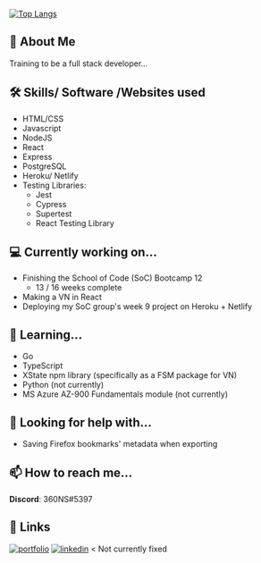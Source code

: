 [![Top Langs](https://github-readme-stats.vercel.app/api/top-langs/?username=m4tchka&layout=compact)](https://github.com/m4tchka/github-readme-stats)

## 🚀 About Me
Training to be a full stack developer...

## 🛠 Skills/ Software /Websites used
- HTML/CSS 
- Javascript
- NodeJS
- React
- Express
- PostgreSQL
- Heroku/ Netlify 
- Testing Libraries:
	+ Jest
	+ Cypress
	+ Supertest
	+ React Testing Library

## 💻 Currently working on...
- Finishing the School of Code (SoC) Bootcamp 12
	+ 13 / 16 weeks complete
- Making a VN in React
- Deploying my SoC group's week 9 project on Heroku + Netlify

## 🧠 Learning...
- Go
- TypeScript
- XState npm library (specifically as a FSM package for VN)
- Python (not currently)
- MS Azure AZ-900 Fundamentals module (not currently)

## 🤔 Looking for help with...
- Saving Firefox bookmarks' metadata when exporting

## 📫 How to reach me...
**Discord**: 360NS#5397

## 🔗 Links
[![portfolio](https://img.shields.io/badge/my_portfolio-000?style=for-the-badge&logo=ko-fi&logoColor=white)]()
[![linkedin](https://img.shields.io/badge/linkedin-0A66C2?style=for-the-badge&logo=linkedin&logoColor=white)](https://www.linkedin.com/) < Not currently fixed
